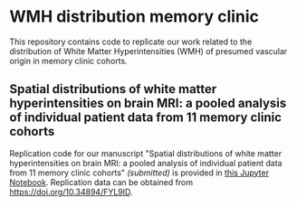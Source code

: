 # WMH distribution memory clinic

This repository contains code to replicate our work related to the distribution of White Matter Hyperintensities (WMH) of presumed vascular origin in memory clinic cohorts. 

## Spatial distributions of white matter hyperintensities on brain MRI: a pooled analysis of individual patient data from 11 memory clinic cohorts
Replication code for our manuscript "Spatial distributions of white matter hyperintensities on brain MRI: a pooled analysis of individual patient data from 11 memory clinic cohorts" _(submitted)_ is provided in [this Jupyter Notebook](WMH_atypical_patterns.ipynb). Replication data can be obtained from https://doi.org/10.34894/FYL9ID. 
